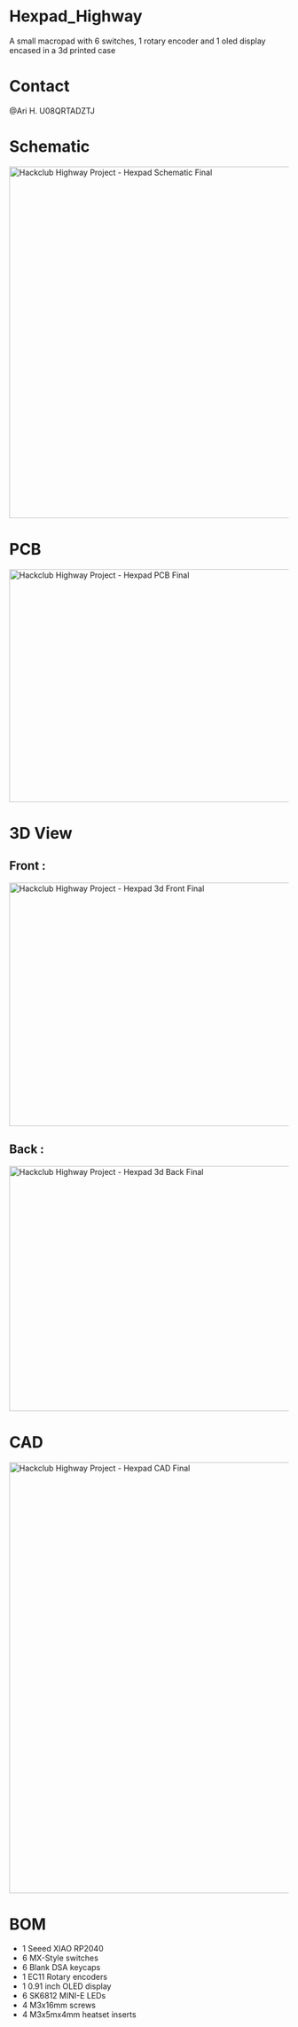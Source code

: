 # Hexpad_Highway
A small macropad with 6  switches, 1 rotary encoder and 1 oled display encased in a 3d printed case

# Contact
@Ari H. U08QRTADZTJ

# Schematic
<img width="1136" height="634" alt="Hackclub Highway Project  - Hexpad Schematic Final" src="https://github.com/user-attachments/assets/2f9406c7-256a-4bc0-b857-8b4b983b154a" />

# PCB
<img width="964" height="420" alt="Hackclub Highway Project  - Hexpad PCB Final" src="https://github.com/user-attachments/assets/a0667e18-bb0f-4e48-ac34-d8a08742738b" />

# 3D View
## Front :
<img width="970" height="439" alt="Hackclub Highway Project  - Hexpad 3d Front Final" src="https://github.com/user-attachments/assets/c0e8351b-06f9-4e7b-9f9f-1ca6b0a7a29c" />

## Back :
<img width="1016" height="442" alt="Hackclub Highway Project  - Hexpad 3d Back Final" src="https://github.com/user-attachments/assets/a716e37e-47e6-4c3d-9f82-23d78a5979fb" />

# CAD
<img width="1113" height="777" alt="Hackclub Highway Project - Hexpad CAD Final" src="https://github.com/user-attachments/assets/c8047544-2290-40f7-b37d-d1297a1cd80f" />

# BOM
- 1 Seeed XIAO RP2040
- 6 MX-Style switches
- 6 Blank DSA keycaps
- 1 EC11 Rotary encoders
- 1 0.91 inch OLED display
- 6 SK6812 MINI-E LEDs
- 4 M3x16mm screws
- 4 M3x5mx4mm heatset inserts

